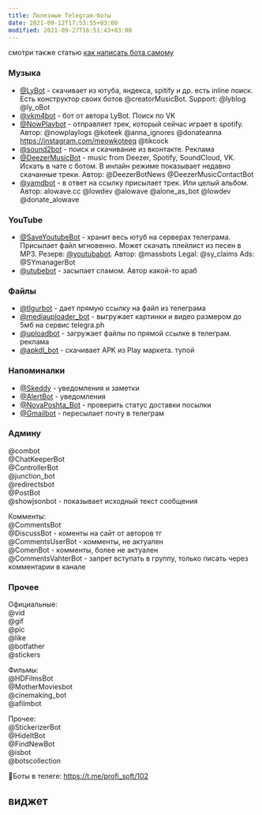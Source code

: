 ```yaml
---
title: Полезные Telegram-боты
date: 2021-09-12T17:53:55+03:00
modified: 2021-09-27T16:51:43+03:00
---
```

смотри также статью [как написать бота самому](../coding/telegram-bots.md)

### **Музыка** ###
- [@LyBot](tg://resolve?domain=LyBot) - скачивает из ютуба, яндекса, spitify и др. есть inline поиск. Есть конструктор своих ботов @creatorMusicBot. Support: @lyblog @ly_oBot
- [@vkm4bot](tg://resolve?domain=vkm4bot) - бот от автора LyBot. Поиск по VK
- [@NowPlaybot](tg://resolve?domain=NowPlaybot) - отправляет трек, который сейчас играет в spotify. Автор: @nowplaylogs @koteek @anna_ignores @donateanna https://instagram.com/meowkoteeq @tikcock
- [@sound2bot](tg://resolve?domain=sound2bot) - поиск и скачивание из вконтакте. Реклама 
- [@DeezerMusicBot](tg://resolve?domain=DeezerMusicBot) - music from Deezer, Spotify, SoundCloud, VK. Искать в чате с ботом. В инлайн режиме показывает недавно скачанные треки. Автор: @DeezerBotNews @DeezerMusicContactBot
- [@yamdbot](tg://resolve?domain=yamdbot) - в ответ на ссылку присылает трек. Или целый альбом. Автор: alowave.cc @lowdev @alowave @alone_as_bot @lowdev @donate_alowave 

### **YouTube** ###
- [@SaveYoutubeBot](tg://resolve?domain=SaveYoutubeBot) - хранит весь ютуб на серверах телеграма. Присылает файл мгновенно. Может скачать плейлист из песен в MP3. Резерв: [@youtubabot](tg://resolve?domain=youtubabot). Автор: @massbots Legal: @sy_claims Ads: @SYmanagerBot
- [@utubebot](tg://resolve?domain=utubebot) - засыпает спамом. Автор какой-то араб

### **Файлы** ###
- [@tlgurbot](tg://resolve?domain=tlgurbot) - дает прямую ссылку на файл из телеграма
- [@mediauploader_bot](tg://resolve?domain=mediauploader_bot) - выгружает картинки и видео размером до 5мб на сервис telegra.ph
- [@uploadbot](tg://resolve?domain=utubebot) - загружает файлы по прямой ссылке в телеграм. реклама
- [@apkdl_bot](tg://resolve?domain=utubebot) - скачивает APK из Play маркета. тупой

### **Напоминалки** ###
- [@Skeddy](tg://resolve?domain=utubebot) - уведомления и заметки
- [@AlertBot](tg://resolve?domain=utubebot) - уведомления
- [@NovaPoshta_Bot](tg://resolve?domain=utubebot) - проверить статус доставки посылки
- [@Gmailbot](tg://resolve?domain=utubebot) - пересылает почту в телеграм

### **Админу** ###
@combot  
@ChatKeeperBot  
@ControllerBot  
@junction_bot  
@redirectsbot  
@PostBot  
@showjsonbot - показывает исходный текст сообщения  

Комменты:   
@CommentsBot  
@DiscussBot - коменты на сайт от авторов тг  
@CommentsUserBot - комменты, не актуален  
@ComenBot - комменты, более не актуален   
@CommentsVahterBot - запрет вступать в группу, только писать через комментарии в канале  

### **Прочее** ### 

Официальные:  
@vid  
@gif  
@pic  
@like  
@botfather  
@stickers   

Фильмы:  
@HDFilmsBot  
@MotherMoviesbot  
@cinemaking_bot  
@afilmbot   

Прочее:  
@StickerizerBot  
@HideItBot  
@FindNewBot  
@isbot  
@botscollection  


🚀Боты в телеге: <https://t.me/profi_soft/102>


## виджет
<script async src="https://telegram.org/js/telegram-widget.js?15" data-telegram-post="profi_soft/102" data-width="100%"></script>
